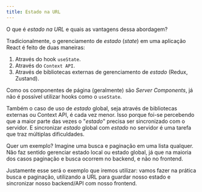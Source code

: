 ```yaml
---
title: Estado na URL
---
```


O que é _estado na URL_ e quais as vantagens dessa abordagem?

Tradicionalmente, o gerenciamento de _estado_ (_state_) em uma aplicação React é feito de duas maneiras:

1. Através do hook `useState`.
2. Através do `Context API`.
3. Através de bibliotecas externas de gerenciamento de _estado_ (Redux, Zustand).

Como os componentes de página (geralmente) são _Server Components_, já não é possível utilizar hooks como o `useState`.

Também o caso de uso de _estado_ global, seja através de bibliotecas externas ou Context API, é cada vez menor. Isso porque foi-se percebendo que a maior parte das vezes o "_estado_" precisa ser sincronizado com o servidor. E sincronizar _estado_ global com _estado_ no servidor é uma tarefa que traz múltiplas dificuldades.

Quer um exemplo? Imagine uma busca e paginação em uma lista qualquer. Não faz sentido gerenciar estado local ou estado global, já que na maioria dos casos paginação e busca ocorrem no backend, e não no frontend.

Justamente esse será o exemplo que iremos utilizar: vamos fazer na prática busca e paginação, utilizando a URL para guardar nosso estado e sincronizar nosso backend/API com nosso frontend.
